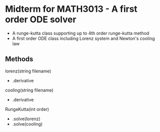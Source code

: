 # Midterm for MATH3013 - A first order ODE solver
* A runge-kutta class supporting up to 4th order runge-kutta method
* A first order ODE class including Lorenz system and Newton's cooling law

## Methods
lorenz(string filename)
* .derivative

cooling(string filename)
* .derivative

RungeKutta(int order)
* .solve(lorenz)
* .solve(cooling) 